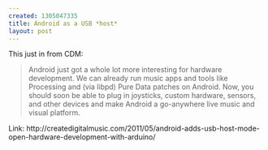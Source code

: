 ```yaml
--- 
created: 1305047335
title: Android as a USB *host*
layout: post
---
```

This just in from CDM:

<blockquote>Android just got a whole lot more interesting for hardware development. We can already run music apps and tools like Processing and (via libpd) Pure Data patches on Android. Now, you should soon be able to plug in joysticks, custom hardware, sensors, and other devices and make Android a go-anywhere live music and visual platform.
</blockquote>
Link: http://createdigitalmusic.com/2011/05/android-adds-usb-host-mode-open-hardware-development-with-arduino/
